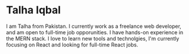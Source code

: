 # Talha Iqbal
I am Talha from Pakistan. I currently work as a freelance web developer, and am open to full-time job opporunities. I have hands-on experience in the MERN stack.
I love to learn new tools and technolgies, I'm currently focusing on React and looking for full-time React jobs.
